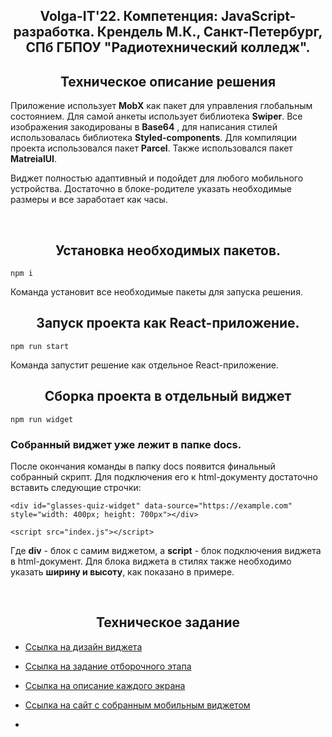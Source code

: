<center><h2>Volga-IT'22. Компетенция: JavaScript-разработка. Крендель М.К., Санкт-Петербург, СПб ГБПОУ "Радиотехнический колледж".</h2>
</center>

<center><h2>Техническое описание решения</h2></center>

Приложение использует **MobX** как пакет для управления глобальным состоянием. Для самой анкеты использует библиотека **Swiper**. Все изображения закодированы в **Base64** , для написания стилей использовалась библиотека **Styled-components**. Для компиляции проекта использовался пакет **Parcel**. Также использовался пакет **MatreialUI**.

Виджет полностью адаптивный и подойдет для любого мобильного устройства. Достаточно в блоке-родителе указать необходимые размеры и все заработает как часы.

<br/>

<center><h2>Установка необходимых пакетов.</h2></center>

```
npm i
```

Команда установит все необходимые пакеты для запуска решения.

<center><h2>Запуск проекта как React-приложение.</h2></center>

```
npm run start
```

Команда запустит решение как отдельное React-приложение.
<br/>

<center><h2>Сборка проекта в отдельный виджет</h2></center>

```
npm run widget
```
<h3>Собранный виджет уже лежит в папке docs. </h3>

После окончания команды в папку docs появится финальный собранный скрипт. Для подключения
его к html-документу достаточно вставить следующие строчки:

```
<div id="glasses-quiz-widget" data-source="https://example.com" style="width: 400px; height: 700px"></div>

<script src="index.js"></script>
```

Где **div** - блок с самим виджетом, а **script** - блок подключения виджета в html-документ. Для блока виджета в стилях также необходимо указать **ширину и высоту**, как показано в примере.

<br/>

<center><h2>Техническое задание</h2></center>

- [Ссылка на дизайн виджета](https://www.figma.com/file/JIwPP0eiClQtCm2zsOPzRq/VolgaIT-2022)

- [Ссылка на задание отборочного этапа](https://volga-it.org/wp-content/plugins/wp-olymp/files/57ce42844e6c5878f3b325e92ac86188.pdf)

- [Ссылка на описание каждого экрана](https://github.com/optimaxdev/volga-it-2022)

- [Ccылка на сайт с собранным мобильным виджетом](https://volga-it-22.vercel.app/)
- 
